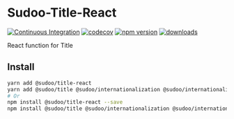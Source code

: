 # Sudoo-Title-React

[![Continuous Integration](https://github.com/SudoDotDog/Sudoo-Title-React/actions/workflows/ci.yml/badge.svg)](https://github.com/SudoDotDog/Sudoo-Title-React/actions/workflows/ci.yml)
[![codecov](https://codecov.io/gh/SudoDotDog/Sudoo-Title-React/branch/main/graph/badge.svg)](https://codecov.io/gh/SudoDotDog/Sudoo-Title-React)
[![npm version](https://badge.fury.io/js/%40sudoo%2Ftitle-react.svg)](https://badge.fury.io/js/%40sudoo%2Ftitle-react)
[![downloads](https://img.shields.io/npm/dm/@sudoo/title-react.svg)](https://www.npmjs.com/package/@sudoo/title-react)

React function for Title

## Install

```sh
yarn add @sudoo/title-react
yarn add @sudoo/title @sudoo/internationalization @sudoo/internationalization-react # Peer Dependencies
# Or
npm install @sudoo/title-react --save
npm install @sudoo/title @sudoo/internationalization @sudoo/internationalization-react --save # Peer Dependencies
```
